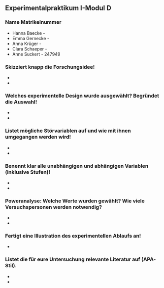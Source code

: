 ## **Experimentalpraktikum I-Modul D**

### Name	Matrikelnummer 

* Hanna Baecke - 	
* Emma Gernecke -
* Anna Krüger -	
* Clara Schaeper -	
* Anne Suckert - 247949	
	
### Skizziert knapp die Forschungsidee!
* 
*

### Welches experimentelle Design wurde ausgewählt? Begründet die Auswahl!
*
*

### Listet mögliche Störvariablen auf und wie mit ihnen umgegangen werden wird!
*
*

### Benennt klar alle unabhängigen und abhängigen Variablen (inklusive Stufen)!
*
*

### Poweranalyse: Welche Werte wurden gewählt? Wie viele Versuchspersonen werden notwendig?
*
*

### Fertigt eine Illustration des experimentellen Ablaufs an!
*

### Listet die für eure Untersuchung relevante Literatur auf (APA-Stil).
*
*
